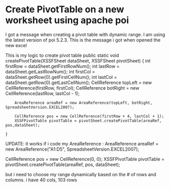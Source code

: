 
# Create PivotTable on a new worksheet using apache poi

I got a message when creating a pivot table with dynamic range. I am using the latest version of poi 5.2.3. This is the message i got when opened the new excel

This is my logic to create pivot table
public static void createPivotTable(XSSFSheet dataSheet, XSSFSheet pivotSheet) {
        int firstRow = dataSheet.getFirstRowNum();
        int lastRow = dataSheet.getLastRowNum();
        int firstCol = dataSheet.getRow(0).getFirstCellNum();
        int lastCol = dataSheet.getRow(0).getLastCellNum();
        CellReference topLeft = new CellReference(firstRow, firstCol);
        CellReference botRight = new CellReference(lastRow, lastCol - 1);
        
        AreaReference areaRef = new AreaReference(topLeft, botRight, SpreadsheetVersion.EXCEL2007);
        
        CellReference pos = new CellReference(firstRow + 4, lastCol + 1);
        XSSFPivotTable pivotTable = pivotSheet.createPivotTable(areaRef, pos,dataSheet);
        
    }

UPDATE: it works if i code my AreaReference :
AreaReference areaRef = new AreaReference("A1:D5", SpreadsheetVersion.EXCEL2007);
        
CellReference pos = new CellReference(0, 0);
XSSFPivotTable pivotTable = pivotSheet.createPivotTable(areaRef, pos, dataSheet);

but i need to choose my range dynamically based on the # of rows and columns. i have 40 cols, 103 rows

        